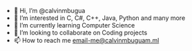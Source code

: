 - 👋 Hi, I’m @calvinmbugua
- 👀 I’m interested in C, C#, C++, Java, Python and many more
- 🌱 I’m currently learning Computer Science
- 💞️ I’m looking to collaborate on Coding projects
- 📫 How to reach me email-me@calvinmbuguam.ml
